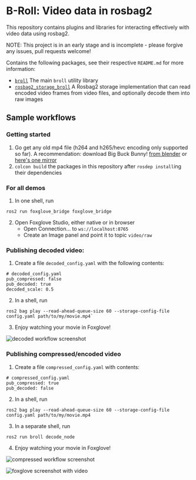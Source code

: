 # B-Roll: Video data in rosbag2

This repository contains plugins and libraries for interacting effectively with video data using rosbag2.

NOTE: This project is in an early stage and is incomplete - please forgive any issues, pull requests welcome!

Contains the following packages, see their respective `README.md` for more information:
* [`broll`](./broll/) The main `broll` utility library
* [`rosbag2_storage_broll`](./rosbag2_storage_broll/) A Rosbag2 storage implementation that can read encoded video frames from video files, and optionally decode them into raw images


## Sample workflows

### Getting started

1. Go get any old mp4 file (h264 and h265/hevc encoding only supported so far). A recommendation: download Big Buck Bunny! [from blender](https://download.blender.org/peach/bigbuckbunny_movies/) or [here's one mirror](https://test-videos.co.uk/bigbuckbunny/mp4-h264)
1. `colcon build` the packages in this repository after `rosdep install`ing their dependencies

### For all demos

1. In one shell, run
```
ros2 run foxglove_bridge foxglove_bridge
```
2. Open Foxglove Studio, either native or in browser
    * Open Connection... to `ws://localhost:8765`
    * Create an Image panel and point it to topic `video/raw`


### Publishing decoded video:

1. Create a file `decoded_config.yaml` with the following contents:
```
# decoded_config.yaml
pub_compressed: false
pub_decoded: true
decoded_scale: 0.5
```

2. In a shell, run
```
ros2 bag play --read-ahead-queue-size 60 --storage-config-file config.yaml path/to/my/movie.mp4`
```

3. Enjoy watching your movie in Foxglove!

![decoded workflow screenshot](doc/decoded_workflow.png "Decoded frames workflow")


### Publishing compressed/encoded video

1. Create a file `compressed_config.yaml` with contents:
```
# compressed_config.yaml
pub_compressed: true
pub_decoded: false
```

2. In a shell, run
```
ros2 bag play --read-ahead-queue-size 60 --storage-config-file config.yaml path/to/my/movie.mp4
```

3. In a separate shell, run
```
ros2 run broll decode_node
```

4. Enjoy watching your movie in Foxglove!

![compressed workflow screenshot](doc/compressed_workflow.png "Compressed frames with decode_node workflow")


![foxglove screenshot with video](doc/foxglove_screenshot.png "Movie time!")
